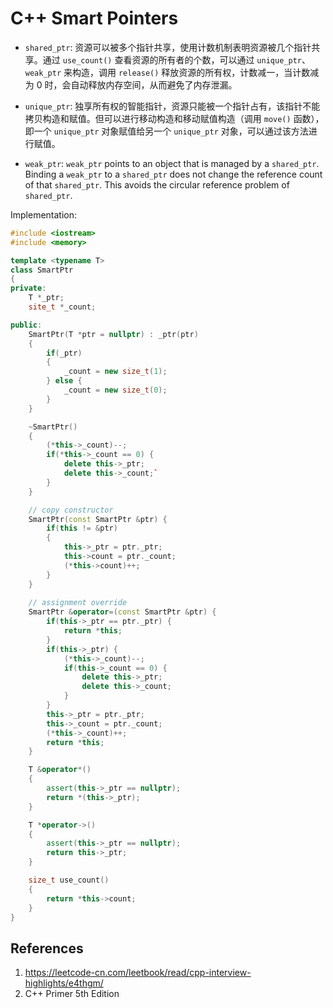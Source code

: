 # C++ Smart Pointers

- `shared_ptr`: 资源可以被多个指针共享，使用计数机制表明资源被几个指针共享。通过 `use_count()` 查看资源的所有者的个数，可以通过 `unique_ptr`、`weak_ptr` 来构造，调用 `release()` 释放资源的所有权，计数减一，当计数减为 0 时，会自动释放内存空间，从而避免了内存泄漏。
- `unique_ptr`: 独享所有权的智能指针，资源只能被一个指针占有，该指针不能拷贝构造和赋值。但可以进行移动构造和移动赋值构造（调用 `move()` 函数），即一个 `unique_ptr` 对象赋值给另一个 `unique_ptr` 对象，可以通过该方法进行赋值。

- `weak_ptr`: `weak_ptr` points to an object that is managed by a `shared_ptr`. Binding a `weak_ptr` to a `shared_ptr` does not change the reference count of that `shared_ptr`. This avoids the circular reference problem of `shared_ptr`.

Implementation:
```C++
#include <iostream>
#include <memory>

template <typename T>
class SmartPtr
{
private:
    T *_ptr;
    site_t *_count;

public:
    SmartPtr(T *ptr = nullptr) : _ptr(ptr)
    {
        if(_ptr)
        {
            _count = new size_t(1);
        } else {
            _count = new size_t(0);
        }
    }

    ~SmartPtr()
    {
        (*this->_count)--;
        if(*this->_count == 0) {
            delete this->_ptr;
            delete this->_count;`
        }
    }

    // copy constructor
    SmartPtr(const SmartPtr &ptr) {
        if(this != &ptr)
        {
            this->_ptr = ptr._ptr;
            this->count = ptr._count;
            (*this->count)++;
        }
    }
    
    // assignment override
    SmartPtr &operator=(const SmartPtr &ptr) {
        if(this->_ptr == ptr._ptr) {
            return *this;
        }
        if(this->_ptr) {
            (*this->_count)--;
            if(this->_count == 0) {
                delete this->_ptr;
                delete this->_count;
            }
        }
        this->_ptr = ptr._ptr;
        this->_count = ptr._count;
        (*this->_count)++;
        return *this;
    }

    T &operator*()
    {
        assert(this->_ptr == nullptr);
        return *(this->_ptr);
    }

    T *operator->()
    {
        assert(this->_ptr == nullptr);
        return this->_ptr;
    }

    size_t use_count()
    {
        return *this->count;
    }
}
```

## References
1. https://leetcode-cn.com/leetbook/read/cpp-interview-highlights/e4thgm/
2. C++ Primer 5th Edition